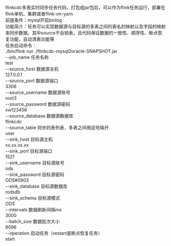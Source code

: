 flinkcdc多表实时同步任务代码，打包成jar包后，可以作为flink任务运行，部署在flink单机、集群或者flink-on-yarn <br /> 
前提条件：mysql开启binlog  <br/> 
功能简介：任务可以实现数据源与目标源的多表之间的表名的映射以及字段的映射来同步数据，其中source不会锁表，且代码保证数据的一致性、顺序性、断点恢复功能，自动清表功能等 <br/> 
任务启动命令： <br/> 
./bin/flink run ./flinkcdc-mysql2oracle-SNAPSHOT.jar  <br/> 
--job_name       任务名称  <br/> 
test   <br/> 
--source_host    数据源主机 <br/> 
127.0.0.1<br/> 
--source_port    数据源端口<br/> 
3306<br/> 
--source_username    数据源账号<br/> 
root3<br/> 
--source_password    数据源密码<br/> 
xw123456 <br/> 
--source_database    数据源数据库<br/> 
flinkcdc<br/> 
--source_table       同步的表列表，多表之间用逗号隔开<br/> 
user<br/> 
--sink_host          目标源主机<br/> 
xx.xx.xx.xx<br/> 
--sink_port          目标源端口<br/> 
1521<br/> 
--sink_username      目标源账号<br/> 
ods<br/> 
--sink_password      目标源密码<br/> 
ODS#0903<br/> 
--sink_database      目标源数据库<br/> 
rodsdb<br/> 
--sink_schema        目标源模式<br/> 
ODS<br/> 
--intervals          数据刷新间隔ms<br/> 
3000<br/> 
--batch_size         数据批次大小<br/> 
8096<br/> 
--operation          启动任务（restart是断点恢复任务）<br/> 
start<br/> 

